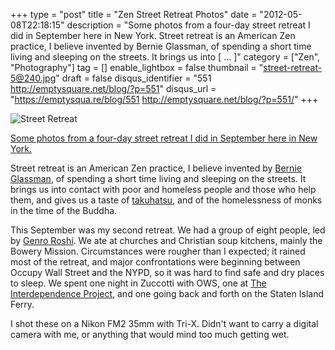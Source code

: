 +++
type = "post"
title = "Zen Street Retreat Photos"
date = "2012-05-08T22:18:15"
description = "Some photos from a four-day street retreat I did in September here in New York. Street retreat is an American Zen practice, I believe invented by Bernie Glassman, of spending a short time living and sleeping on the streets. It brings us into [ ... ]"
category = ["Zen", "Photography"]
tag = []
enable_lightbox = false
thumbnail = "street-retreat-5@240.jpg"
draft = false
disqus_identifier = "551 http://emptysquare.net/blog/?p=551"
disqus_url = "https://emptysqua.re/blog/551 http://emptysquare.net/blog/?p=551/"
+++

<p><img style="display:block; margin-left:auto; margin-right:auto;" src="street-retreat-5.jpg" title="Street Retreat" /></p>
<p><a href="http://www.flickr.com/photos/emptysquare/7161947424/in/set-72157629643907004/lightbox/">Some photos from a four-day street retreat I did in September here in
New
York.</a></p>
<p>Street retreat is an American Zen practice, I believe invented by
<a href="http://zenpeacemakers.org/bernie-glassman/">Bernie Glassman</a>, of
spending a short time living and sleeping on the streets. It brings us
into contact with poor and homeless people and those who help them, and
gives us a taste of <a href="http://en.wikipedia.org/wiki/Takuhatsu">takuhatsu</a>,
and of the homelessness of monks in the time of the Buddha.</p>
<p>This September was my second retreat. We had a group of eight people,
led by <a href="http://hudsonriverzencenter.org/">Genro Roshi</a>. We ate at
churches and Christian soup kitchens, mainly the Bowery Mission.
Circumstances were rougher than I expected; it rained most of the
retreat, and major confrontations were beginning between Occupy Wall
Street and the NYPD, so it was hard to find safe and dry places to
sleep. We spent one night in Zuccotti with OWS, one at <a href="http://theidproject.org/">The
Interdependence Project</a>, and one going back
and forth on the Staten Island Ferry.</p>
<p>I shot these on a Nikon FM2 35mm with Tri-X. Didn't want to carry a
digital camera with me, or anything that would mind too much getting
wet.</p>
